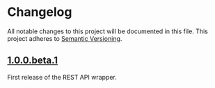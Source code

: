 # Changelog

All notable changes to this project will be documented in this file. This project adheres to [Semantic Versioning](http://semver.org/).

## [1.0.0.beta.1]

First release of the REST API wrapper.

[1.0.0.beta.1]: https://github.com/interfax/interfax-node/tree/v1.0.0.beta.1
